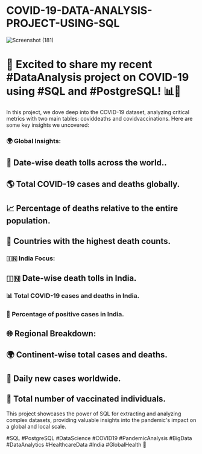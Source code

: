 # COVID-19-DATA-ANALYSIS-PROJECT-USING-SQL
![Screenshot (181)](https://github.com/Kumar28494/COVID-19-DATA-ANALYSIS-PROJECT-USING-SQL/assets/145334281/02a322e3-5fd2-42cd-a6fa-25e8bc239bd6)
# 🚀 Excited to share my recent #DataAnalysis project on COVID-19 using #SQL and #PostgreSQL! 📊🦠

In this project, we dove deep into the COVID-19 dataset, analyzing critical metrics with two main tables: coviddeaths and covidvaccinations.
Here are some key insights we uncovered:

### 🌍 Global Insights:

## 📅 Date-wise death tolls across the world..
## 🌎 Total COVID-19 cases and deaths globally.
## 📈 Percentage of deaths relative to the entire population.
## 🏅 Countries with the highest death counts.
### 🇮🇳 India Focus:

## 🇮🇳 Date-wise death tolls in India.
### 📊 Total COVID-19 cases and deaths in India.
### 🧮 Percentage of positive cases in India.
## 🌐 Regional Breakdown:

## 🌍 Continent-wise total cases and deaths.
## 📆 Daily new cases worldwide.
## 💉 Total number of vaccinated individuals.
This project showcases the power of SQL for extracting and analyzing complex datasets, providing valuable insights into the pandemic's impact on a global and local scale.

#SQL #PostgreSQL #DataScience #COVID19 #PandemicAnalysis #BigData #DataAnalytics #HealthcareData #India #GlobalHealth 🌟
